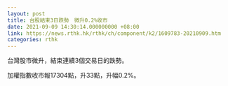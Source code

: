 ```yaml
---
layout: post
title: 台股結束3日跌勢　微升0.2%收市
date: 2021-09-09 14:30:14.000000000 +08:00
link: https://news.rthk.hk/rthk/ch/component/k2/1609783-20210909.htm
categories: rthk
---
```


台灣股市微升，結束連續3個交易日的跌勢。

加權指數收市報17304點，升33點，升幅0.2%。
